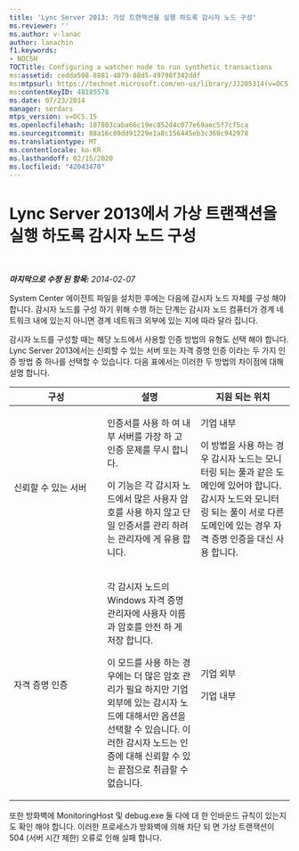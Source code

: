 ```yaml
---
title: 'Lync Server 2013: 가상 트랜잭션을 실행 하도록 감시자 노드 구성'
ms.reviewer: ''
ms.author: v-lanac
author: lanachin
f1.keywords:
- NOCSH
TOCTitle: Configuring a watcher node to run synthetic transactions
ms:assetid: cedda508-8881-4079-88d5-49798f342ddf
ms:mtpsurl: https://technet.microsoft.com/en-us/library/JJ205314(v=OCS.15)
ms:contentKeyID: 48185578
ms.date: 07/23/2014
manager: serdars
mtps_version: v=OCS.15
ms.openlocfilehash: 107803caba66c19ec852d4c077e69aec5f7cf5ca
ms.sourcegitcommit: 88a16c09dd91229e1a8c156445eb3c360c942978
ms.translationtype: MT
ms.contentlocale: ko-KR
ms.lasthandoff: 02/15/2020
ms.locfileid: "42043470"
---
```

<div data-xmlns="http://www.w3.org/1999/xhtml">

<div class="topic" data-xmlns="http://www.w3.org/1999/xhtml" data-msxsl="urn:schemas-microsoft-com:xslt" data-cs="http://msdn.microsoft.com/">

<div data-asp="http://msdn2.microsoft.com/asp">

# <a name="configuring-a-watcher-node-to-run-synthetic-transactions-in-lync-server-2013"></a>Lync Server 2013에서 가상 트랜잭션을 실행 하도록 감시자 노드 구성

</div>

<div id="mainSection">

<div id="mainBody">

<span> </span>

_**마지막으로 수정 된 항목:** 2014-02-07_

System Center 에이전트 파일을 설치한 후에는 다음에 감시자 노드 자체를 구성 해야 합니다. 감시자 노드를 구성 하기 위해 수행 하는 단계는 감시자 노드 컴퓨터가 경계 네트워크 내에 있는지 아니면 경계 네트워크 외부에 있는 지에 따라 달라 집니다.

감시자 노드를 구성할 때는 해당 노드에서 사용할 인증 방법의 유형도 선택 해야 합니다. Lync Server 2013에서는 신뢰할 수 있는 서버 또는 자격 증명 인증 이라는 두 가지 인증 방법 중 하나를 선택할 수 있습니다. 다음 표에서는 이러한 두 방법의 차이점에 대해 설명 합니다.


<table>
<colgroup>
<col style="width: 33%" />
<col style="width: 33%" />
<col style="width: 33%" />
</colgroup>
<thead>
<tr class="header">
<th>구성</th>
<th>설명</th>
<th>지원 되는 위치</th>
</tr>
</thead>
<tbody>
<tr class="odd">
<td><p>신뢰할 수 있는 서버</p></td>
<td><p>인증서를 사용 하 여 내부 서버를 가장 하 고 인증 문제를 무시 합니다.</p>
<p>이 기능은 각 감시자 노드에서 많은 사용자 암호를 사용 하지 않고 단일 인증서를 관리 하려는 관리자에 게 유용 합니다.</p></td>
<td><p>기업 내부</p>
<p>이 방법을 사용 하는 경우 감시자 노드는 모니터링 되는 풀과 같은 도메인에 있어야 합니다. 감시자 노드와 모니터링 되는 풀이 서로 다른 도메인에 있는 경우 자격 증명 인증을 대신 사용 합니다.</p></td>
</tr>
<tr class="even">
<td><p>자격 증명 인증</p></td>
<td><p>각 감시자 노드의 Windows 자격 증명 관리자에 사용자 이름과 암호를 안전 하 게 저장 합니다.</p>
<p>이 모드를 사용 하는 경우에는 더 많은 암호 관리가 필요 하지만 기업 외부에 있는 감시자 노드에 대해서만 옵션을 선택할 수 있습니다. 이러한 감시자 노드는 인증에 대해 신뢰할 수 있는 끝점으로 취급할 수 없습니다.</p></td>
<td><p>기업 외부</p>
<p>기업 내부</p></td>
</tr>
</tbody>
</table>


또한 방화벽에 MonitoringHost 및 debug.exe 둘 다에 대 한 인바운드 규칙이 있는지도 확인 해야 합니다. 이러한 프로세스가 방화벽에 의해 차단 되 면 가상 트랜잭션이 504 (서버 시간 제한) 오류로 인해 실패 합니다.

</div>

<span> </span>

</div>

</div>

</div>

